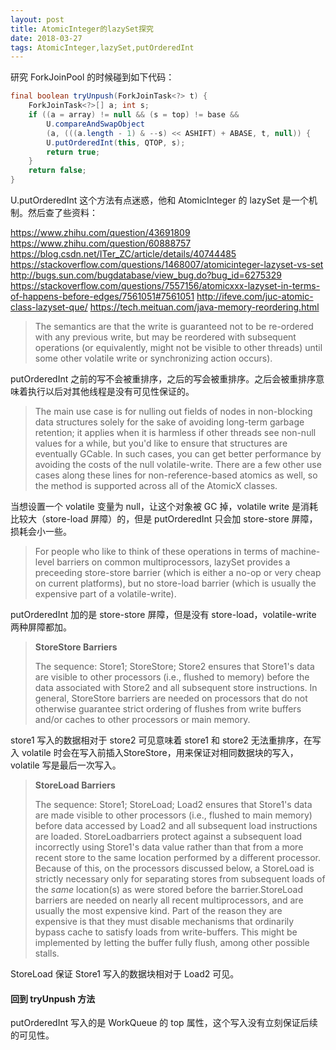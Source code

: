 ```yaml
---
layout: post
title: AtomicInteger的lazySet探究
date: 2018-03-27
tags: AtomicInteger,lazySet,putOrderedInt
---
```


研究 ForkJoinPool 的时候碰到如下代码：

```java
final boolean tryUnpush(ForkJoinTask<?> t) {
    ForkJoinTask<?>[] a; int s;
    if ((a = array) != null && (s = top) != base &&
        U.compareAndSwapObject
        (a, (((a.length - 1) & --s) << ASHIFT) + ABASE, t, null)) {
        U.putOrderedInt(this, QTOP, s);
        return true;
    }
    return false;
}
```

U.putOrderedInt 这个方法有点迷惑，他和 AtomicInteger 的 lazySet 是一个机制。然后查了些资料：
<!-- more -->

https://www.zhihu.com/question/43691809
https://www.zhihu.com/question/60888757
https://blog.csdn.net/ITer_ZC/article/details/40744485
https://stackoverflow.com/questions/1468007/atomicinteger-lazyset-vs-set
http://bugs.sun.com/bugdatabase/view_bug.do?bug_id=6275329
https://stackoverflow.com/questions/7557156/atomicxxx-lazyset-in-terms-of-happens-before-edges/7561051#7561051
http://ifeve.com/juc-atomic-class-lazyset-que/
https://tech.meituan.com/java-memory-reordering.html

> The semantics are that the write is guaranteed not to be re-ordered with any previous write, but may be reordered with subsequent operations (or equivalently, might not be visible to other threads) until some other volatile write or synchronizing action occurs).

putOrderedInt 之前的写不会被重排序，之后的写会被重排序。之后会被重排序意味着执行以后对其他线程是没有可见性保证的。

> The main use case is for nulling out fields of nodes in non-blocking data structures solely for the sake of avoiding long-term garbage retention; it applies when it is harmless if other threads see non-null values for a while, but you'd like to ensure that structures are eventually GCable. In such cases, you can get better performance by avoiding the costs of the null volatile-write. There are a few other use cases along these lines for non-reference-based atomics as well, so the method is supported across all of the AtomicX classes.

当想设置一个 volatile 变量为 null，让这个对象被 GC 掉，volatile write 是消耗比较大（store-load 屏障）的，但是 putOrderedInt 只会加 store-store 屏障，损耗会小一些。

> For people who like to think of these operations in terms of machine-level barriers on common multiprocessors, lazySet provides a preceeding store-store barrier (which is either a no-op or very cheap on current platforms), but no store-load barrier (which is usually the expensive part of a volatile-write).

putOrderedInt 加的是 store-store 屏障，但是没有 store-load，volatile-write 两种屏障都加。

> **StoreStore Barriers**
>
> The sequence: Store1; StoreStore; Store2
> ensures that Store1's data are visible to other processors (i.e., flushed to memory) before the data associated with Store2 and all subsequent store instructions. In general, StoreStore barriers are needed on processors that do not otherwise guarantee strict ordering of flushes from write buffers and/or caches to other processors or main memory.

store1 写入的数据相对于 store2 可见意味着 store1 和 store2 无法重排序，在写入 volatile 时会在写入前插入StoreStore，用来保证对相同数据块的写入， volatile 写是最后一次写入。

> **StoreLoad Barriers**
>
> The sequence: Store1; StoreLoad; Load2
> ensures that Store1's data are made visible to other processors (i.e., flushed to main memory) before data accessed by Load2 and all subsequent load instructions are loaded. StoreLoadbarriers protect against a subsequent load incorrectly using Store1's data value rather than that from a more recent store to the same location performed by a different processor. Because of this, on the processors discussed below, a StoreLoad is strictly necessary only for separating stores from subsequent loads of the *same* location(s) as were stored before the barrier.StoreLoad barriers are needed on nearly all recent multiprocessors, and are usually the most expensive kind. Part of the reason they are expensive is that they must disable mechanisms that ordinarily bypass cache to satisfy loads from write-buffers. This might be implemented by letting the buffer fully flush, among other possible stalls.

StoreLoad 保证 Store1 写入的数据块相对于 Load2 可见。

#### 回到 tryUnpush 方法

putOrderedInt 写入的是 WorkQueue 的 top 属性，这个写入没有立刻保证后续的可见性。